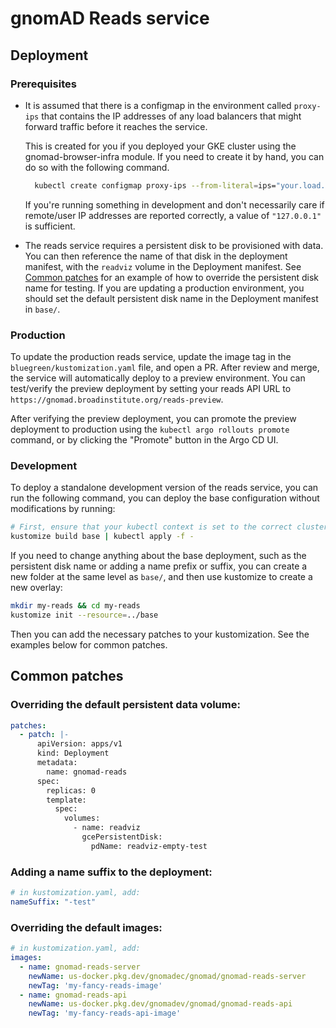 # gnomAD Reads service

## Deployment

### Prerequisites

- It is assumed that there is a configmap in the environment called `proxy-ips` that contains the IP addresses of any load balancers that might forward traffic before it reaches the service.

  This is created for you if you deployed your GKE cluster using the gnomad-browser-infra module. If you need to create it by hand, you can do so with the following command.

  ```sh
    kubectl create configmap proxy-ips --from-literal=ips="your.load.balacer.ip,127.0.0.1"
  ```

  If you're running something in development and don't necessarily care if remote/user IP addresses are reported correctly, a value of `"127.0.0.1"` is sufficient.

- The reads service requires a persistent disk to be provisioned with data. You can then reference the name of that disk in the deployment manifest, with the `readviz` volume in the Deployment manifest. See [Common patches](#common-patches) for an example of how to override the persistent disk name for testing. If you are updating a production environment, you should set the default persistent disk name in the Deployment manifest in `base/`.

### Production

To update the production reads service, update the image tag in the `bluegreen/kustomization.yaml` file, and open a PR. After review and merge, the service will automatically deploy to a preview environment. You can test/verify the preview deployment by setting your reads API URL to `https://gnomad.broadinstitute.org/reads-preview`.

After verifying the preview deployment, you can promote the preview deployment to production using the `kubectl argo rollouts promote` command, or by clicking the "Promote" button in the Argo CD UI.

### Development

To deploy a standalone development version of the reads service, you can run the following command, you can deploy the base configuration without modifications by running:

```sh
# First, ensure that your kubectl context is set to the correct cluster
kustomize build base | kubectl apply -f -
```

If you need to change anything about the base deployment, such as the persistent disk name or adding a name prefix or suffix, you can create a new folder at the same level as `base/`, and then use kustomize to create a new overlay:

```sh
mkdir my-reads && cd my-reads
kustomize init --resource=../base
```

Then you can add the necessary patches to your kustomization. See the examples below for common patches.

## Common patches

### Overriding the default persistent data volume:

```yaml
patches:
  - patch: |-
      apiVersion: apps/v1
      kind: Deployment
      metadata:
        name: gnomad-reads
      spec:
        replicas: 0
        template:
          spec:
            volumes:
              - name: readviz
                gcePersistentDisk:
                  pdName: readviz-empty-test
```

### Adding a name suffix to the deployment:

```yaml
# in kustomization.yaml, add:
nameSuffix: "-test"
```

### Overriding the default images:

```yaml
# in kustomization.yaml, add:
images:
  - name: gnomad-reads-server
    newName: us-docker.pkg.dev/gnomadec/gnomad/gnomad-reads-server
    newTag: 'my-fancy-reads-image'
  - name: gnomad-reads-api
    newName: us-docker.pkg.dev/gnomadev/gnomad/gnomad-reads-api
    newTag: 'my-fancy-reads-api-image'
